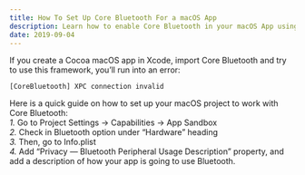 ```yaml
---
title: How To Set Up Core Bluetooth For a macOS App
description: Learn how to enable Core Bluetooth in your macOS App using Xcode.
date: 2019-09-04
---
```


If you create a Cocoa macOS app in Xcode, import Core Bluetooth and try to use this framework, you’ll run into an error:

```shell
[CoreBluetooth] XPC connection invalid
```

Here is a quick guide on how to set up your macOS project to work with Core Bluetooth:<br/>
_1._ Go to Project Settings -> Capabilities -> App Sandbox <br/>
_2._ Check in Bluetooth option under “Hardware” heading <br/>
_3._ Then, go to Info.plist <br/>
_4._ Add “Privacy — Bluetooth Peripheral Usage Description” property, and add a description of how your app is going to use Bluetooth.
